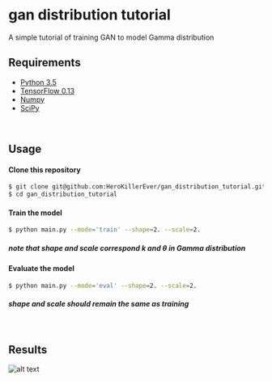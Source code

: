 # gan distribution tutorial
A simple tutorial of training GAN to model Gamma distribution 

## Requirements
* [Python 3.5](https://www.python.org/downloads/)
* [TensorFlow 0.13](https://www.tensorflow.org/install/)
* [Numpy](http://www.numpy.org/)
* [SciPy](http://www.scipy.org/install.html)


<br>


## Usage 

#### Clone this repository
```bash
$ git clone git@github.com:HeroKillerEver/gan_distribution_tutorial.git
$ cd gan_distribution_tutorial
```

#### Train the model
```bash
$ python main.py --mode='train' --shape=2. --scale=2.
```
##### note that shape and scale correspond $k$ and $\theta$ in Gamma distribution


#### Evaluate the model
```bash
$ python main.py --mode='eval' --shape=2. --scale=2.
```
##### shape and scale should remain the same as training

<br>

## Results

![alt text](jpg/gan-10000.png)


